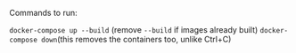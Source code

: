 Commands to run:

`docker-compose up --build` (remove `--build` if images already built)
`docker-compose down`(this removes the containers too, unlike Ctrl+C)

